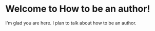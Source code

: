 # Welcome to How to be an author!

I'm glad you are here. I plan to talk about how to be an author.
